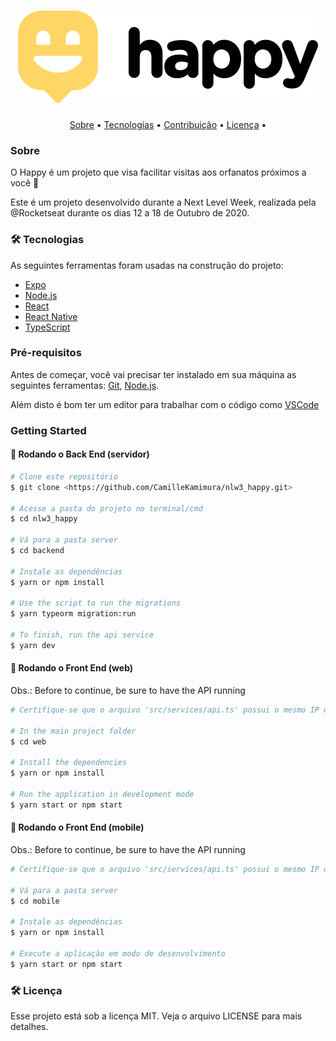 <h1 align="center">
  <img alt="NextLevelWeek" title="#NextLevelWeek" src="./assets/logo.svg" />
</h1>

<p align="center">
 <a href="#sobre">Sobre</a> •
 <a href="#tecnologias">Tecnologias</a> • 
 <a href="#contribuicao">Contribuição</a> • 
 <a href="#licenc-a">Licença</a> •
</p>


### Sobre

O Happy é um projeto que visa facilitar visitas aos orfanatos próximos a você 💜

Este é um projeto desenvolvido durante a Next Level Week, realizada pela @Rocketseat durante os dias 12 a 18 de Outubro de 2020.

### 🛠 Tecnologias

As seguintes ferramentas foram usadas na construção do projeto:

- [Expo](https://expo.io/)
- [Node.js](https://nodejs.org/en/)
- [React](https://pt-br.reactjs.org/)
- [React Native](https://reactnative.dev/)
- [TypeScript](https://www.typescriptlang.org/)

### Pré-requisitos

Antes de começar, você vai precisar ter instalado em sua máquina as seguintes ferramentas:
[Git](https://git-scm.com), [Node.js](https://nodejs.org/en/). 

Além disto é bom ter um editor para trabalhar com o código como [VSCode](https://code.visualstudio.com/)


### Getting Started

#### 🎲 Rodando o Back End (servidor)

```bash
# Clone este repositório
$ git clone <https://github.com/CamilleKamimura/nlw3_happy.git>

# Acesse a pasta do projeto no terminal/cmd
$ cd nlw3_happy

# Vá para a pasta server
$ cd backend

# Instale as dependências
$ yarn or npm install

# Use the script to run the migrations
$ yarn typeorm migration:run

# To finish, run the api service
$ yarn dev

```

#### 🎲 Rodando o Front End (web)

Obs.: Before to continue, be sure to have the API running

```bash
# Certifique-se que o arquivo 'src/services/api.ts' possui o mesmo IP de sua API

# In the main project folder
$ cd web

# Install the dependencies
$ yarn or npm install

# Run the application in development mode
$ yarn start or npm start

```

#### 🎲 Rodando o Front End (mobile)

Obs.: Before to continue, be sure to have the API running

```bash
# Certifique-se que o arquivo 'src/services/api.ts' possui o mesmo IP de sua API

# Vá para a pasta server
$ cd mobile

# Instale as dependências
$ yarn or npm install

# Execute a aplicação em modo de desenvolvimento
$ yarn start or npm start

```

### 🛠 Licença
Esse projeto está sob a licença MIT. Veja o arquivo LICENSE para mais detalhes.
